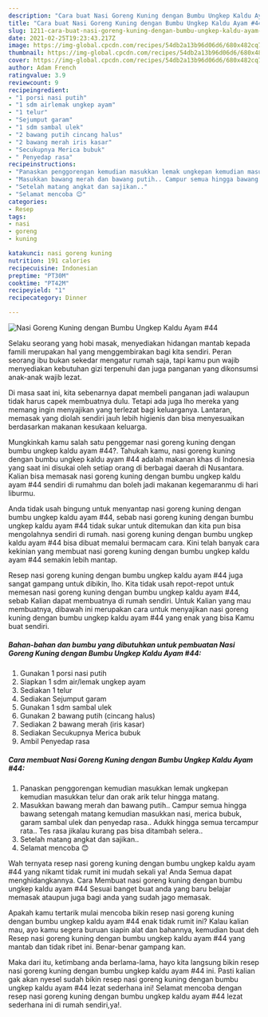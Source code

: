 ```yaml
---
description: "Cara buat Nasi Goreng Kuning dengan Bumbu Ungkep Kaldu Ayam #44 yang lezat Untuk Jualan"
title: "Cara buat Nasi Goreng Kuning dengan Bumbu Ungkep Kaldu Ayam #44 yang lezat Untuk Jualan"
slug: 1211-cara-buat-nasi-goreng-kuning-dengan-bumbu-ungkep-kaldu-ayam-44-yang-lezat-untuk-jualan
date: 2021-02-25T19:23:43.217Z
image: https://img-global.cpcdn.com/recipes/54db2a13b96d06d6/680x482cq70/nasi-goreng-kuning-dengan-bumbu-ungkep-kaldu-ayam-44-foto-resep-utama.jpg
thumbnail: https://img-global.cpcdn.com/recipes/54db2a13b96d06d6/680x482cq70/nasi-goreng-kuning-dengan-bumbu-ungkep-kaldu-ayam-44-foto-resep-utama.jpg
cover: https://img-global.cpcdn.com/recipes/54db2a13b96d06d6/680x482cq70/nasi-goreng-kuning-dengan-bumbu-ungkep-kaldu-ayam-44-foto-resep-utama.jpg
author: Adam French
ratingvalue: 3.9
reviewcount: 9
recipeingredient:
- "1 porsi nasi putih"
- "1 sdm airlemak ungkep ayam"
- "1 telur"
- "Sejumput garam"
- "1 sdm sambal ulek"
- "2 bawang putih cincang halus"
- "2 bawang merah iris kasar"
- "Secukupnya Merica bubuk"
- " Penyedap rasa"
recipeinstructions:
- "Panaskan penggorengan kemudian masukkan lemak ungkepan kemudian masukkan telur dan orak arik telur hingga matang."
- "Masukkan bawang merah dan bawang putih.. Campur semua hingga bawang setengah matang kemudian masukkan nasi, merica bubuk, garam sambal ulek dan penyedap rasa.. Adukk hingga semua tercampur rata.. Tes rasa jikalau kurang pas bisa ditambah selera.."
- "Setelah matang angkat dan sajikan.."
- "Selamat mencoba 😊"
categories:
- Resep
tags:
- nasi
- goreng
- kuning

katakunci: nasi goreng kuning 
nutrition: 191 calories
recipecuisine: Indonesian
preptime: "PT30M"
cooktime: "PT42M"
recipeyield: "1"
recipecategory: Dinner

---
```



![Nasi Goreng Kuning dengan Bumbu Ungkep Kaldu Ayam #44](https://img-global.cpcdn.com/recipes/54db2a13b96d06d6/680x482cq70/nasi-goreng-kuning-dengan-bumbu-ungkep-kaldu-ayam-44-foto-resep-utama.jpg)

Selaku seorang yang hobi masak, menyediakan hidangan mantab kepada famili merupakan hal yang menggembirakan bagi kita sendiri. Peran seorang ibu bukan sekedar mengatur rumah saja, tapi kamu pun wajib menyediakan kebutuhan gizi terpenuhi dan juga panganan yang dikonsumsi anak-anak wajib lezat.

Di masa  saat ini, kita sebenarnya dapat membeli panganan jadi walaupun tidak harus capek membuatnya dulu. Tetapi ada juga lho mereka yang memang ingin menyajikan yang terlezat bagi keluarganya. Lantaran, memasak yang diolah sendiri jauh lebih higienis dan bisa menyesuaikan berdasarkan makanan kesukaan keluarga. 



Mungkinkah kamu salah satu penggemar nasi goreng kuning dengan bumbu ungkep kaldu ayam #44?. Tahukah kamu, nasi goreng kuning dengan bumbu ungkep kaldu ayam #44 adalah makanan khas di Indonesia yang saat ini disukai oleh setiap orang di berbagai daerah di Nusantara. Kalian bisa memasak nasi goreng kuning dengan bumbu ungkep kaldu ayam #44 sendiri di rumahmu dan boleh jadi makanan kegemaranmu di hari liburmu.

Anda tidak usah bingung untuk menyantap nasi goreng kuning dengan bumbu ungkep kaldu ayam #44, sebab nasi goreng kuning dengan bumbu ungkep kaldu ayam #44 tidak sukar untuk ditemukan dan kita pun bisa mengolahnya sendiri di rumah. nasi goreng kuning dengan bumbu ungkep kaldu ayam #44 bisa dibuat memalui bermacam cara. Kini telah banyak cara kekinian yang membuat nasi goreng kuning dengan bumbu ungkep kaldu ayam #44 semakin lebih mantap.

Resep nasi goreng kuning dengan bumbu ungkep kaldu ayam #44 juga sangat gampang untuk dibikin, lho. Kita tidak usah repot-repot untuk memesan nasi goreng kuning dengan bumbu ungkep kaldu ayam #44, sebab Kalian dapat membuatnya di rumah sendiri. Untuk Kalian yang mau membuatnya, dibawah ini merupakan cara untuk menyajikan nasi goreng kuning dengan bumbu ungkep kaldu ayam #44 yang enak yang bisa Kamu buat sendiri.

<!--inarticleads1-->

##### Bahan-bahan dan bumbu yang dibutuhkan untuk pembuatan Nasi Goreng Kuning dengan Bumbu Ungkep Kaldu Ayam #44:

1. Gunakan 1 porsi nasi putih
1. Siapkan 1 sdm air/lemak ungkep ayam
1. Sediakan 1 telur
1. Sediakan Sejumput garam
1. Gunakan 1 sdm sambal ulek
1. Gunakan 2 bawang putih (cincang halus)
1. Sediakan 2 bawang merah (iris kasar)
1. Sediakan Secukupnya Merica bubuk
1. Ambil  Penyedap rasa




<!--inarticleads2-->

##### Cara membuat Nasi Goreng Kuning dengan Bumbu Ungkep Kaldu Ayam #44:

1. Panaskan penggorengan kemudian masukkan lemak ungkepan kemudian masukkan telur dan orak arik telur hingga matang.
1. Masukkan bawang merah dan bawang putih.. Campur semua hingga bawang setengah matang kemudian masukkan nasi, merica bubuk, garam sambal ulek dan penyedap rasa.. Adukk hingga semua tercampur rata.. Tes rasa jikalau kurang pas bisa ditambah selera..
1. Setelah matang angkat dan sajikan..
1. Selamat mencoba 😊




Wah ternyata resep nasi goreng kuning dengan bumbu ungkep kaldu ayam #44 yang nikamt tidak rumit ini mudah sekali ya! Anda Semua dapat menghidangkannya. Cara Membuat nasi goreng kuning dengan bumbu ungkep kaldu ayam #44 Sesuai banget buat anda yang baru belajar memasak ataupun juga bagi anda yang sudah jago memasak.

Apakah kamu tertarik mulai mencoba bikin resep nasi goreng kuning dengan bumbu ungkep kaldu ayam #44 enak tidak rumit ini? Kalau kalian mau, ayo kamu segera buruan siapin alat dan bahannya, kemudian buat deh Resep nasi goreng kuning dengan bumbu ungkep kaldu ayam #44 yang mantab dan tidak ribet ini. Benar-benar gampang kan. 

Maka dari itu, ketimbang anda berlama-lama, hayo kita langsung bikin resep nasi goreng kuning dengan bumbu ungkep kaldu ayam #44 ini. Pasti kalian gak akan nyesel sudah bikin resep nasi goreng kuning dengan bumbu ungkep kaldu ayam #44 lezat sederhana ini! Selamat mencoba dengan resep nasi goreng kuning dengan bumbu ungkep kaldu ayam #44 lezat sederhana ini di rumah sendiri,ya!.

